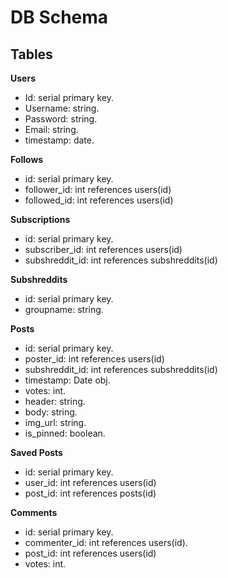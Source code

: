 # DB Schema

## Tables

**Users**
- Id: serial primary key.
- Username: string.
- Password: string.
- Email: string.
- timestamp: date.

**Follows**
- id: serial primary key.
- follower_id: int references users(id)
- followed_id: int references users(id)

**Subscriptions**
- id: serial primary key.
- subscriber_id: int references users(id)
- subshreddit_id: int references subshreddits(id)

**Subshreddits**
- id: serial primary key.
- groupname: string.

**Posts**
- id: serial primary key.
- poster_id: int references users(id)
- subshreddit_id: int references subshreddits(id)
- timestamp: Date obj.
- votes: int.
- header: string.
- body: string.
- img_url: string.
- is_pinned: boolean.

**Saved Posts**
- id: serial primary key.
- user_id: int references users(id)
- post_id: int references posts(id)

**Comments**
- id: serial primary key.
- commenter_id: int references users(id).
- post_id: int references users(id)
- votes: int.
